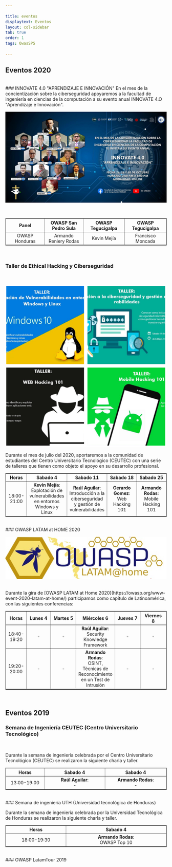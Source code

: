 ```yaml
---

title: eventos
displaytext: Eventos
layout: col-sidebar
tab: true
order: 1
tags: OwasSPS

---
```

## Eventos 2020
<br>
### INNOVATE 4.0 "APRENDIZAJE E INNOVACIÓN"
En el mes de la concientización sobre la ciberseguridad apoyaremos a la facultad de ingeniería en ciencias de la computación a su evento anual INNOVATE 4.O "Aprendizaje e Innovación".
<p align="center">
   <img src="assets/images/unicah.jpg">
</p>
<br>
<table width="100%" border="1" style="text-align:center;">
  <tr>
    <th width="18%">Panel</th>
    <th width="18%">OWASP San Pedro Sula</th>
    <th width="18%">OWASP Tegucigalpa</th>
    <th width="18%">OWASP Tegucigalpa</th>
  </tr>
  <tr>
    <td>OWASP Honduras</td>
    <td>Armando Reniery Rodas</td>
    <td>Kevin Mejía</td>
    <td>Francisco Moncada</td>
  </tr>
</table>
<br>

### Taller de Ethical Hacking y Ciberseguridad
<br>
<p align="center">
   <img src="assets/images/taller.png">
</p>
Durante el mes de julio del 2020, aportaremos a la comunidad de estudiantes del Centro Universitario Tecnológico (CEUTEC) con una serie de talleres que tienen como objeto el apoyo en su desarrollo profesional.
<br>
<table width="100%" border="1" style="text-align:center;">
  <tr>
    <th width="10%">Horas</th>
    <th width="18%">Sabado 4</th>
    <th width="18%">Sabado 11</th>
    <th width="18%">Sabado 18</th>
    <th width="18%">Sabado 25</th>
  </tr>
  <tr>
    <td>18:00-21:00</td>
    <td><b>Kevin Mejía</b>:<br>Explotación de vulnerabilidades en entornos Windows y Linux<br></td>
    <td><b>Raúl Aguilar</b>:<br>Introducción a la ciberseguridad y gestión de vulnerabilidades</td>
    <td><b>Gerardo Gomez</b>:<br>Web Hacking 101</td>
    <td><b>Armando Rodas</b>:<br>Mobile Hacking 101</td>
  </tr>
</table>
<br>
### OWASP LATAM at HOME 2020
<br>
<p align="center">
  <img src="assets/images/LatamAtHome.jpg">
</p>
<br>
Durante la gira de [OWASP LATAM at Home 2020](https://owasp.org/www-event-2020-latam-at-home/) participamos como capítulo de Latinoamérica, con las siguientes conferencias:
<br>
<table width="100%" border="1" style="text-align:center;">
  <tr>
    <th width="10%">Horas</th>
    <th width="18%">Lunes 4</th>
    <th width="18%">Martes 5</th>
    <th width="18%">Miércoles 6</th>
    <th width="18%">Jueves 7</th>
    <th width="18%">Viernes 8</th>
  </tr>
  <tr>
    <td>18:40-19:20</td>
    <td>-</td>
    <td>-</td>
    <td><b>Raúl Aguilar</b>:<br>Security Knowledge Framework</td>
    <td>-</td>
    <td>-</td>
  </tr>
  <tr>
    <td>19:20-20:00</td>
    <td>-</td>
    <td>-</td>
    <td><b>Armando Rodas</b>:<br>OSINT, Técnicas de Reconocimiento en un Test de Intrusión</td>
    <td>-</td>
    <td>-</td>
  </tr>
</table>
<br>
   
## Eventos 2019
### Semana de Ingeniería CEUTEC (Centro Universitario Tecnológico)
<br>
<p align="center">
</p>
Durante la semana de ingeniería celebrada por el Centro Universitario Tecnológico (CEUTEC) se realizaron la siguiente charla y taller.
<br>
<table width="100%" border="1" style="text-align:center;">
  <tr>
    <th width="10%">Horas</th>
    <th width="18%">Sabado 4</th>
    <th width="18%">Sabado 4</th>
  </tr>
  <tr>
    <td>13:00-19:00</td>
    <td><b>Raúl Aguilar</b>:<br>-</td>
    <td><b>Armando Rodas</b>:<br>-</td>
  </tr>
</table>
<br>
### Semana de ingeniería UTH (Universidad tecnológica de Honduras)
<br>
<p align="center">
</p>
Durante la semana de ingeniería celebrada por la Universidad Tecnológica de Honduras se realizaron la siguiente charla y taller.
<br>
<table width="100%" border="1" style="text-align:center;">
  <tr>
    <th width="10%">Horas</th>
    <th width="18%">Sabado 4</th>
  </tr>
  <tr>
    <td>18:00-19:30</td>
    <td><b>Armando Rodas</b>:<br>OWASP Top 10</td>
  </tr>
</table>
<br>
### OWASP LatamTour 2019
  
